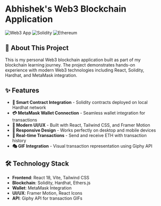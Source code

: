 # Abhishek's Web3 Blockchain Application

![Web3 App](https://img.shields.io/badge/React-18.2.0-blue?style=for-the-badge&logo=react)
![Solidity](https://img.shields.io/badge/Solidity-0.8.0-orange?style=for-the-badge&logo=solidity)
![Ethereum](https://img.shields.io/badge/Ethereum-Web3-purple?style=for-the-badge&logo=ethereum)

## 🚀 About This Project

This is my personal Web3 blockchain application built as part of my blockchain learning journey. The project demonstrates hands-on experience with modern Web3 technologies including React, Solidity, Hardhat, and MetaMask integration.

## ✨ Features

- **🔗 Smart Contract Integration** - Solidity contracts deployed on local Hardhat network
- **💳 MetaMask Wallet Connection** - Seamless wallet integration for transactions
- **🎨 Modern UI/UX** - Built with React, Tailwind CSS, and Framer Motion
- **📱 Responsive Design** - Works perfectly on desktop and mobile devices
- **🔄 Real-time Transactions** - Send and receive ETH with transaction history
- **🎭 GIF Integration** - Visual transaction representation using Giphy API

## 🛠️ Technology Stack

- **Frontend**: React 18, Vite, Tailwind CSS
- **Blockchain**: Solidity, Hardhat, Ethers.js
- **Wallet**: MetaMask Integration
- **UI/UX**: Framer Motion, React Icons
- **API**: Giphy API for transaction GIFs

## 🚀 Getting Started

### Prerequisites
- Node.js (v16 or higher)
- MetaMask browser extension
- Git

### Installation

1. **Clone the repository**
   ```bash
   git clone https://github.com/Abhishek0025/Web3-Project.git
   cd Web3-Project
   ```

2. **Install dependencies**
   ```bash
   cd client && npm install
   cd ../smart_contract && npm install
   ```

3. **Set up environment variables**
   ```bash
   # In client/.env
   VITE_GIPHY_API=your_giphy_api_key_here
   ```

4. **Start the development servers**
   ```bash
   # Terminal 1 - Start Hardhat blockchain
   cd smart_contract && npx hardhat node
   
   # Terminal 2 - Start React frontend
   cd client && npm run dev
   ```

5. **Deploy smart contract**
   ```bash
   cd smart_contract && npx hardhat run scripts/deploy.js --network localhost
   ```

6. **Connect MetaMask**
   - Network: Hardhat Local
   - RPC URL: http://localhost:8545
   - Chain ID: 31337

## 🎯 My Learning Journey

This project represents my exploration of:
- **Smart Contract Development** with Solidity
- **Web3 Integration** using ethers.js and MetaMask
- **Full-Stack DApp Development** with React
- **Blockchain Education** covering DeFi, NFTs, and DAOs
- **Modern Development Practices** with React hooks and context

## 📸 Screenshots

*[Add screenshots of your application here]*



**Abhishek Iyer**
- GitHub: [@Abhishek0025](https://github.com/Abhishek0025)
- LinkedIn: [Your LinkedIn]
- Portfolio: [Your Portfolio]

---

Project created in collaboration with Enyel Sequeira: 
Portfolio - https://www.enyelsequeira.com
E-mail - enyelsequeira1994@gmail.com
Want me to cover the project you've created? Send me an e-mail 👌

